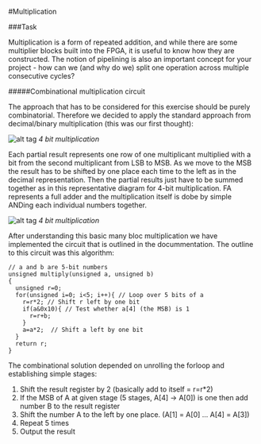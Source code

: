#Multiplication

###Task

Multiplication is a form of repeated addition, and while there are some multiplier blocks built into the FPGA, it is useful to know how they are constructed. The notion of pipelining is also an important concept for your project - how can we (and why do we) split one operation across multiple consecutive cycles?

#####Combinational multiplication circuit

The approach that has to be considered for this exercise should be purely combinatorial. Therefore we decided to apply the standard approach from decimal/binary multiplication (this was our first thought):

![alt tag](http://www.electronicshub.org/wp-content/uploads/2015/06/Binary-Multiplication.jpg)
_4 bit multiplication_

Each partial result represents one row of one multiplicant multiplied with a bit from the second multiplicant from LSB to MSB. As we move to the MSB the result has to be shifted by one place each time to the left as in the decimal representation. Then the partial results just have to be summed together as in this representative diagram for 4-bit multiplication. FA represents a full adder and the multiplication itself is dobe by simple ANDing each individual numbers together. 

![alt tag](http://computationstructures.org/notes/images/mul4-combinational.png)
_4 bit multiplication_

After understanding this basic many bloc multiplication we have implemented the circuit that is outlined in the docummentation. The outline to this circuit was this algorithm:

```
// a and b are 5-bit numbers
unsigned multiply(unsigned a, unsigned b)
{
  unsigned r=0;
  for(unsigned i=0; i<5; i++){ // Loop over 5 bits of a
    r=r*2; // Shift r left by one bit
    if(a&0x10){ // Test whether a[4] (the MSB) is 1
      r=r+b;
    }
    a=a*2;	// Shift a left by one bit
  }
  return r;
}
```

The combinational solution depended on unrolling the forloop and establishing simple stages:
1. Shift the result register by 2 (basically add to itself = r=r*2)
2. If the MSB of A at given stage (5 stages, A[4] -> A[0]) is one then add number B to the result register
3. Shift the number A to the left by one place. (A[1] = A[0] ... A[4] = A[3])
4. Repeat 5 times
5. Output the result



